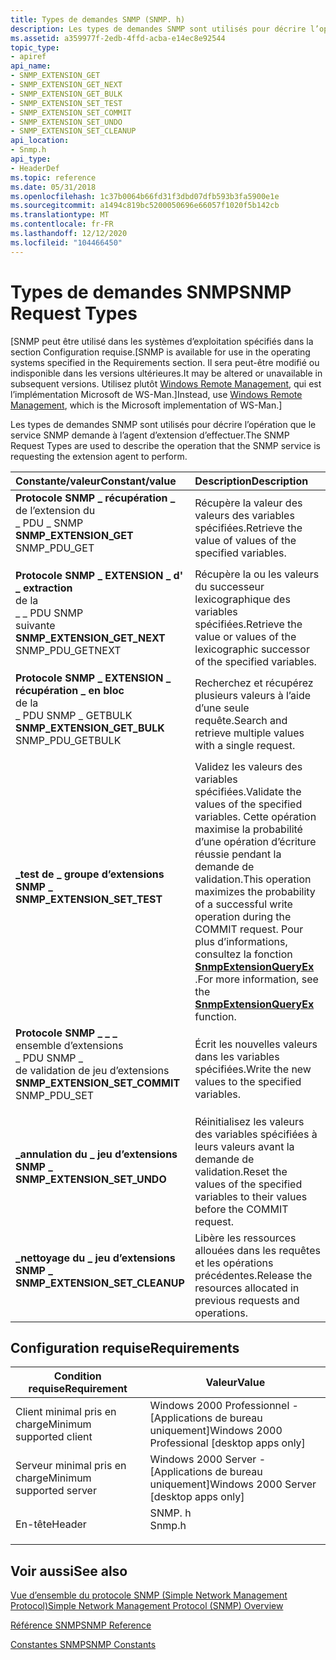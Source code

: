 ```yaml
---
title: Types de demandes SNMP (SNMP. h)
description: Les types de demandes SNMP sont utilisés pour décrire l’opération que le service SNMP demande à l’agent d’extension d’effectuer.
ms.assetid: a359977f-2edb-4ffd-acba-e14ec8e92544
topic_type:
- apiref
api_name:
- SNMP_EXTENSION_GET
- SNMP_EXTENSION_GET_NEXT
- SNMP_EXTENSION_GET_BULK
- SNMP_EXTENSION_SET_TEST
- SNMP_EXTENSION_SET_COMMIT
- SNMP_EXTENSION_SET_UNDO
- SNMP_EXTENSION_SET_CLEANUP
api_location:
- Snmp.h
api_type:
- HeaderDef
ms.topic: reference
ms.date: 05/31/2018
ms.openlocfilehash: 1c37b0064b66fd31f3dbd07dfb593b3fa5900e1e
ms.sourcegitcommit: a1494c819bc5200050696e66057f1020f5b142cb
ms.translationtype: MT
ms.contentlocale: fr-FR
ms.lasthandoff: 12/12/2020
ms.locfileid: "104466450"
---
```

# <a name="snmp-request-types"></a><span data-ttu-id="190b4-103">Types de demandes SNMP</span><span class="sxs-lookup"><span data-stu-id="190b4-103">SNMP Request Types</span></span>

<span data-ttu-id="190b4-104">\[SNMP peut être utilisé dans les systèmes d’exploitation spécifiés dans la section Configuration requise.</span><span class="sxs-lookup"><span data-stu-id="190b4-104">\[SNMP is available for use in the operating systems specified in the Requirements section.</span></span> <span data-ttu-id="190b4-105">Il sera peut-être modifié ou indisponible dans les versions ultérieures.</span><span class="sxs-lookup"><span data-stu-id="190b4-105">It may be altered or unavailable in subsequent versions.</span></span> <span data-ttu-id="190b4-106">Utilisez plutôt [Windows Remote Management](/windows/desktop/WinRM/portal), qui est l’implémentation Microsoft de WS-Man.\]</span><span class="sxs-lookup"><span data-stu-id="190b4-106">Instead, use [Windows Remote Management](/windows/desktop/WinRM/portal), which is the Microsoft implementation of WS-Man.\]</span></span>

<span data-ttu-id="190b4-107">Les types de demandes SNMP sont utilisés pour décrire l’opération que le service SNMP demande à l’agent d’extension d’effectuer.</span><span class="sxs-lookup"><span data-stu-id="190b4-107">The SNMP Request Types are used to describe the operation that the SNMP service is requesting the extension agent to perform.</span></span>



| <span data-ttu-id="190b4-108">Constante/valeur</span><span class="sxs-lookup"><span data-stu-id="190b4-108">Constant/value</span></span>                                                                                                                                                                                                                                                          | <span data-ttu-id="190b4-109">Description</span><span class="sxs-lookup"><span data-stu-id="190b4-109">Description</span></span>                                                                                                                                                                                                                                                 |
|:------------------------------------------------------------------------------------------------------------------------------------------------------------------------------------------------------------------------------------------------------------------------|:------------------------------------------------------------------------------------------------------------------------------------------------------------------------------------------------------------------------------------------------------------|
| <span id="SNMP_EXTENSION_GET"></span><span id="snmp_extension_get"></span><dl> <span data-ttu-id="190b4-110"><dt>**Protocole SNMP \_ récupération \_**</dt> de l’extension du <dt> \_ PDU \_ SNMP</dt></span><span class="sxs-lookup"><span data-stu-id="190b4-110"><dt>**SNMP\_EXTENSION\_GET**</dt> <dt>SNMP\_PDU\_GET</dt></span></span> </dl>                       | <span data-ttu-id="190b4-111">Récupère la valeur des valeurs des variables spécifiées.</span><span class="sxs-lookup"><span data-stu-id="190b4-111">Retrieve the value of values of the specified variables.</span></span><br/>                                                                                                                                                                                         |
| <span id="SNMP_EXTENSION_GET_NEXT"></span><span id="snmp_extension_get_next"></span><dl> <span data-ttu-id="190b4-112"><dt>**Protocole SNMP \_ EXTENSION \_ d' \_ extraction**</dt> de la <dt> \_ \_ PDU SNMP</dt> suivante</span><span class="sxs-lookup"><span data-stu-id="190b4-112"><dt>**SNMP\_EXTENSION\_GET\_NEXT**</dt> <dt>SNMP\_PDU\_GETNEXT</dt></span></span> </dl>   | <span data-ttu-id="190b4-113">Récupère la ou les valeurs du successeur lexicographique des variables spécifiées.</span><span class="sxs-lookup"><span data-stu-id="190b4-113">Retrieve the value or values of the lexicographic successor of the specified variables.</span></span><br/>                                                                                                                                                          |
| <span id="SNMP_EXTENSION_GET_BULK"></span><span id="snmp_extension_get_bulk"></span><dl> <span data-ttu-id="190b4-114"><dt>**Protocole SNMP \_ EXTENSION \_ récupération \_ en bloc**</dt> de la <dt> \_ PDU SNMP \_ GETBULK</dt></span><span class="sxs-lookup"><span data-stu-id="190b4-114"><dt>**SNMP\_EXTENSION\_GET\_BULK**</dt> <dt>SNMP\_PDU\_GETBULK</dt></span></span> </dl>   | <span data-ttu-id="190b4-115">Recherchez et récupérez plusieurs valeurs à l’aide d’une seule requête.</span><span class="sxs-lookup"><span data-stu-id="190b4-115">Search and retrieve multiple values with a single request.</span></span><br/>                                                                                                                                                                                       |
| <span id="SNMP_EXTENSION_SET_TEST"></span><span id="snmp_extension_set_test"></span><dl> <span data-ttu-id="190b4-116"><dt>**\_test de \_ groupe d’extensions SNMP \_**</dt></span><span class="sxs-lookup"><span data-stu-id="190b4-116"><dt>**SNMP\_EXTENSION\_SET\_TEST**</dt></span></span> </dl>                                                                           | <span data-ttu-id="190b4-117">Validez les valeurs des variables spécifiées.</span><span class="sxs-lookup"><span data-stu-id="190b4-117">Validate the values of the specified variables.</span></span> <span data-ttu-id="190b4-118">Cette opération maximise la probabilité d’une opération d’écriture réussie pendant la demande de validation.</span><span class="sxs-lookup"><span data-stu-id="190b4-118">This operation maximizes the probability of a successful write operation during the COMMIT request.</span></span> <span data-ttu-id="190b4-119">Pour plus d’informations, consultez la fonction [**SnmpExtensionQueryEx**](/windows/desktop/api/Snmp/nf-snmp-snmpextensionqueryex) .</span><span class="sxs-lookup"><span data-stu-id="190b4-119">For more information, see the [**SnmpExtensionQueryEx**](/windows/desktop/api/Snmp/nf-snmp-snmpextensionqueryex) function.</span></span><br/> |
| <span id="SNMP_EXTENSION_SET_COMMIT"></span><span id="snmp_extension_set_commit"></span><dl> <span data-ttu-id="190b4-120"><dt>**Protocole SNMP \_ \_ \_**</dt> ensemble d’extensions <dt> \_ PDU SNMP \_</dt> de validation de jeu d’extensions</span><span class="sxs-lookup"><span data-stu-id="190b4-120"><dt>**SNMP\_EXTENSION\_SET\_COMMIT**</dt> <dt>SNMP\_PDU\_SET</dt></span></span> </dl> | <span data-ttu-id="190b4-121">Écrit les nouvelles valeurs dans les variables spécifiées.</span><span class="sxs-lookup"><span data-stu-id="190b4-121">Write the new values to the specified variables.</span></span><br/>                                                                                                                                                                                                 |
| <span id="SNMP_EXTENSION_SET_UNDO"></span><span id="snmp_extension_set_undo"></span><dl> <span data-ttu-id="190b4-122"><dt>**\_annulation du \_ jeu d’extensions SNMP \_**</dt></span><span class="sxs-lookup"><span data-stu-id="190b4-122"><dt>**SNMP\_EXTENSION\_SET\_UNDO**</dt></span></span> </dl>                                                                           | <span data-ttu-id="190b4-123">Réinitialisez les valeurs des variables spécifiées à leurs valeurs avant la demande de validation.</span><span class="sxs-lookup"><span data-stu-id="190b4-123">Reset the values of the specified variables to their values before the COMMIT request.</span></span><br/>                                                                                                                                                           |
| <span id="SNMP_EXTENSION_SET_CLEANUP"></span><span id="snmp_extension_set_cleanup"></span><dl> <span data-ttu-id="190b4-124"><dt>**\_nettoyage du \_ jeu d’extensions SNMP \_**</dt></span><span class="sxs-lookup"><span data-stu-id="190b4-124"><dt>**SNMP\_EXTENSION\_SET\_CLEANUP**</dt></span></span> </dl>                                                                  | <span data-ttu-id="190b4-125">Libère les ressources allouées dans les requêtes et les opérations précédentes.</span><span class="sxs-lookup"><span data-stu-id="190b4-125">Release the resources allocated in previous requests and operations.</span></span><br/>                                                                                                                                                                             |



## <a name="requirements"></a><span data-ttu-id="190b4-126">Configuration requise</span><span class="sxs-lookup"><span data-stu-id="190b4-126">Requirements</span></span>



| <span data-ttu-id="190b4-127">Condition requise</span><span class="sxs-lookup"><span data-stu-id="190b4-127">Requirement</span></span> | <span data-ttu-id="190b4-128">Valeur</span><span class="sxs-lookup"><span data-stu-id="190b4-128">Value</span></span> |
|-------------------------------------|-----------------------------------------------------------------------------------|
| <span data-ttu-id="190b4-129">Client minimal pris en charge</span><span class="sxs-lookup"><span data-stu-id="190b4-129">Minimum supported client</span></span><br/> | <span data-ttu-id="190b4-130">Windows 2000 Professionnel - \[Applications de bureau uniquement\]</span><span class="sxs-lookup"><span data-stu-id="190b4-130">Windows 2000 Professional \[desktop apps only\]</span></span><br/>                        |
| <span data-ttu-id="190b4-131">Serveur minimal pris en charge</span><span class="sxs-lookup"><span data-stu-id="190b4-131">Minimum supported server</span></span><br/> | <span data-ttu-id="190b4-132">Windows 2000 Server - \[Applications de bureau uniquement\]</span><span class="sxs-lookup"><span data-stu-id="190b4-132">Windows 2000 Server \[desktop apps only\]</span></span><br/>                              |
| <span data-ttu-id="190b4-133">En-tête</span><span class="sxs-lookup"><span data-stu-id="190b4-133">Header</span></span><br/>                   | <dl> <span data-ttu-id="190b4-134"><dt>SNMP. h</dt></span><span class="sxs-lookup"><span data-stu-id="190b4-134"><dt>Snmp.h</dt></span></span> </dl> |



## <a name="see-also"></a><span data-ttu-id="190b4-135">Voir aussi</span><span class="sxs-lookup"><span data-stu-id="190b4-135">See also</span></span>

<dl> <dt>

[<span data-ttu-id="190b4-136">Vue d’ensemble du protocole SNMP (Simple Network Management Protocol)</span><span class="sxs-lookup"><span data-stu-id="190b4-136">Simple Network Management Protocol (SNMP) Overview</span></span>](simple-network-management-protocol-snmp-.md)
</dt> <dt>

[<span data-ttu-id="190b4-137">Référence SNMP</span><span class="sxs-lookup"><span data-stu-id="190b4-137">SNMP Reference</span></span>](snmp-reference.md)
</dt> <dt>

[<span data-ttu-id="190b4-138">Constantes SNMP</span><span class="sxs-lookup"><span data-stu-id="190b4-138">SNMP Constants</span></span>](snmp-constants.md)
</dt> </dl>

 

